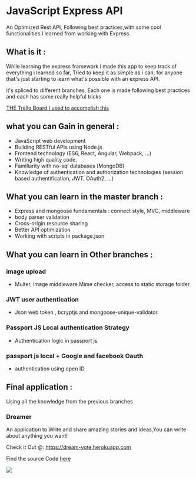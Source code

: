 # JavaScript Express API 
An Optimized Rest API, Following best practices,with some cool functionalities I learned from working with Express

## What is it :
While learning the express framework i made this app to keep track of everything i learned so far, Tried to keep it as simple as i can, for anyone that's just starting to learn what's possible with an express API.
	
it's spliced to different branches, 
Each one is made following best practices and each has some really helpful tricks 

[THE Trello Board I used to accomplish this](https://trello.com/b/BdsSSQiV/p-js-node-express-pretube)

## what you can Gain in general :
* JavaScript web development
* Building RESTful APIs using Node.js
* Frontend technology (ES6, React, Angular, Webpack, ...)
* Writing high quality code.
* Familiarity with no-sql databases (MongoDB)
* Knowledge of authentication and authorization technologies (session based authentification, JWT, OAuth2, ...)

## What you can learn in the master branch : 
* Express and mongoose fundamentals : connect style, MVC, middleware
* body parser validation 
* Cross-origin resource sharing
* Better API optimization
* Working with scripts in package.json

## What you can learn in Other branches : 
### image upload 
* Multer, image middleware Mime checker, access to static storage folder
### JWT user authentication 
* Json web token , bcryptjs and mongoose-unique-validator.
### Passport JS Local authentication Strategy
* Authentication logic in passport js
### passport js local + Google and facebook Oauth
* authentication using open ID

## Final application : 
Using all the knowledge from the previous branches
### Dreamer 
An application to Write and share amazing stories and ideas,You can write about anything you want!

Check it Out @: https://dream-vote.herokuapp.com

Find the source Code [here](https://github.com/abayoss/express-mongoose/tree/resume-reddit-voting-fireStore)

![](https://i.imgur.com/ZIi65is.png)
